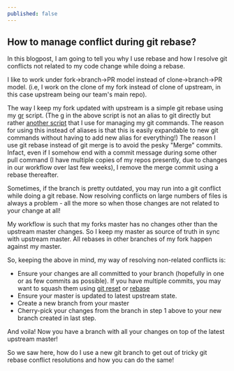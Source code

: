 ```yaml
---
published: false
---
```

## How to manage conflict during git rebase?

In this blogpost, I am going to tell you why I use rebase and how I resolve git conflicts not related to my code change while doing a rebase.

I like to work under fork->branch->PR model instead of clone->branch->PR model.
(i.e, I work on the clone of my fork instead of clone of upstream, in this case upstream being our team's main repo).

The way I keep my fork updated with upstream is a simple git rebase using my [gr](https://github.com/anshprat/myFiles/blob/master/bin/gr) script. (The g in the above script is not an alias to git directly but rather [another script](https://github.com/anshprat/myFiles/blob/master/bin/g) that I use for managing my git commands. The reason for using this instead of aliases is that this is easily expandable to new git commands without having to add new alias for everything!)
The reason I use git rebase instead of git merge is to avoid the pesky "Merge" commits. Infact, even if I somehow end with a commit message during some other pull command (I have multiple copies of my repos presently, due to changes in our workflow over last few weeks), I remove the merge commit using a rebase thereafter.

Sometimes, if the branch is pretty outdated, you may run into a git conflict while doing a git rebase. Now resolving conflicts on large numbers of files is always a problem - all the more so when those changes are not related to your change at all! 

My workflow is such that my forks master has no changes other than the upstream master changes. So I keep my master as source of truth in sync with upstream master. All rebases in other branches of my fork happen against my master.

So, keeping the above in mind, my way of resolving non-related conflicts is:

- Ensure your changes are all committed to your branch (hopefully in one or as few commits as possible). If you have multiple commits, you may want to squash them using [git reset](http://hackalyst.info/easy-git-rebase/) or [rebase](http://hackalyst.info/real-rebase/)
- Ensure your master is updated to latest upstream state.
- Create a new branch from your master
- Cherry-pick your changes from the branch in step 1 above to your new branch created in last step.

And voila! Now you have a branch with all your changes on top of the latest upstream master!

So we saw here, how do I use a new git branch to get out of tricky git rebase conflict resolutions and how you can do the same!

